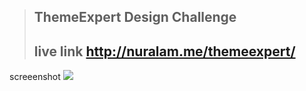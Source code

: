 >## ThemeExpert Design Challenge
>## live link http://nuralam.me/themeexpert/
screeenshot
<img src="images/preview.jpg">
